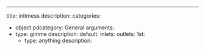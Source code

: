 ---
title: initmess
description:
categories:
 - object
pdcategory: General
arguments:
- type: gimme
  description:
  default:
inlets:
outlets:
  1st:
  - type: anything
    description:
